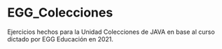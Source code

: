 # EGG_Colecciones


Ejercicios hechos para la Unidad Colecciones de JAVA en base al curso dictado por EGG Educación en 2021.
